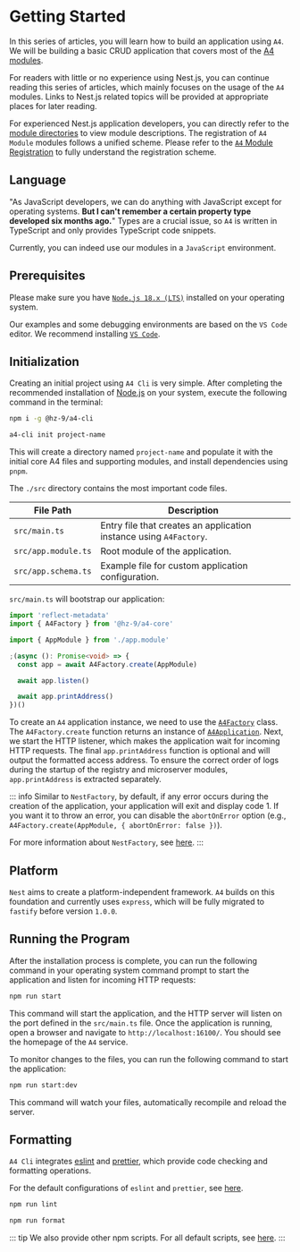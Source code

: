 # Getting Started

In this series of articles, you will learn how to build an application using `A4`. We will be building a basic CRUD application that covers most of the [A4 modules](../#MainModule).

For readers with little or no experience using Nest.js, you can continue reading this series of articles, which mainly focuses on the usage of the `A4` modules. Links to Nest.js related topics will be provided at appropriate places for later reading.

For experienced Nest.js application developers, you can directly refer to the [module directories](../guide) to view module descriptions. The registration of `A4 Module` modules follows a unified scheme. Please refer to the [`A4` Module Registration](../internal/module-register.html) to fully understand the registration scheme.

## Language

"As JavaScript developers, we can do anything with JavaScript except for operating systems. __But I can't remember a certain property type developed six months ago.__" Types are a crucial issue, so `A4` is written in TypeScript and only provides TypeScript code snippets.

Currently, you can indeed use our modules in a `JavaScript` environment.

<!-- TODO Determine if class-validator and class-transformer are useful? -->

## Prerequisites

Please make sure you have [`Node.js 18.x (LTS)`](../env/install-node) installed on your operating system.

Our examples and some debugging environments are based on the `VS Code` editor. We recommend installing [`VS Code`](../env/install-vscode).

## Initialization

Creating an initial project using `A4 Cli` is very simple. After completing the recommended installation of [Node.js](../env/install-node) on your system, execute the following command in the terminal:

``` sh
npm i -g @hz-9/a4-cli

a4-cli init project-name
```

This will create a directory named `project-name` and populate it with the initial core A4 files and supporting modules, and install dependencies using `pnpm`.

The `./src` directory contains the most important code files.

| File Path           | Description             |
| ------------------- | ----------------------- |
| `src/main.ts`       | Entry file that creates an application instance using `A4Factory`. |
| `src/app.module.ts` | Root module of the application. |
| `src/app.schema.ts` | Example file for custom application configuration. |

`src/main.ts` will bootstrap our application:

``` ts
import 'reflect-metadata'
import { A4Factory } from '@hz-9/a4-core'

import { AppModule } from './app.module'

;(async (): Promise<void> => {
  const app = await A4Factory.create(AppModule)

  await app.listen()

  await app.printAddress()
})()
```

<!-- To create an `A4` application instance, we need to use the [`A4Factory`](../../api/a4-core/a4-core.a4factory.html) class. The `A4Factory.create` function encapsulates the `NestFactory.create` function and returns an instance of [`A4Application`](../../api/a4-core/a4-core.a4application.html) instead of the `INestApplication` interface. This object provides additional functions and still provides an object of the `INestApplication` interface. -->
<!-- TODO Move the above content to the advanced section -->

To create an `A4` application instance, we need to use the [`A4Factory`](../../api/a4-core/a4-core.a4factory.html) class. The `A4Factory.create` function returns an instance of [`A4Application`](../../api/a4-core/a4-core.a4application.html). Next, we start the HTTP listener, which makes the application wait for incoming HTTP requests. The final `app.printAddress` function is optional and will output the formatted access address. To ensure the correct order of logs during the startup of the registry and microserver modules, `app.printAddress` is extracted separately.

<!-- TODO Add parsing of port parameter for the listen function. -->

::: info
Similar to `NestFactory`, by default, if any error occurs during the creation of the application, your application will exit and display code 1. If you want it to throw an error, you can disable the `abortOnError` option (e.g., `A4Factory.create(AppModule, { abortOnError: false })`).

For more information about `NestFactory`, see [here](TODO).
:::

## Platform

`Nest` aims to create a platform-independent framework. `A4` builds on this foundation and currently uses `express`, which will be fully migrated to `fastify` before version `1.0.0`.

<!-- TODO Switch to `fastify` before version `1.0.0` -->

## Running the Program

After the installation process is complete, you can run the following command in your operating system command prompt to start the application and listen for incoming HTTP requests:

``` bash
npm run start
```

<!-- TODO See what SWC builder is -->

This command will start the application, and the HTTP server will listen on the port defined in the `src/main.ts` file. Once the application is running, open a browser and navigate to `http://localhost:16100/`. You should see the homepage of the `A4` service.

To monitor changes to the files, you can run the following command to start the application:

``` bash
npm run start:dev
```

This command will watch your files, automatically recompile and reload the server.

## Formatting

`A4 Cli` integrates [eslint](https://eslint.org/) and [prettier](https://prettier.io/), which provide code checking and formatting operations.

For the default configurations of `eslint` and `prettier`, see [here](TODO).

``` sh
npm run lint

npm run format
```

::: tip
We also provide other npm scripts. For all default scripts, see [here](TODO).
:::

<!-- TODO Add complete support for eslint and prettier in A4 Cli. Also write different creation scenarios for Single and Monorepos -->

<!-- TODO Add documentation for our !!! support -->
